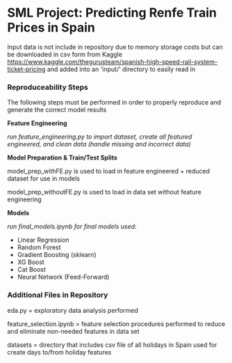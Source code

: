  # SML Project: Predicting Renfe Train Prices in Spain

Input data is not include in repository due to memory storage costs but can be downloaded in csv form from Kaggle
https://www.kaggle.com/thegurusteam/spanish-high-speed-rail-system-ticket-pricing and added into an 'input/' directory to easily read in

### Reproduceability Steps
The following steps must be performed in order to properly reproduce and generate the correct model results

__Feature Engineering__

_run feature_engineering.py to import dataset, create all featured engineered, 
and clean data (handle missing and incorrect data)_

__Model Preparation & Train/Test Splits__

model_prep_withFE.py is used to load in feature engineered + reduced dataset for use in models 

model_prep_withoutFE.py is used to load in data set without feature engineering

__Models__

_run final_models.ipynb for final models used:_
* Linear Regression
* Random Forest
* Gradient Boosting (sklearn)
* XG Boost
* Cat Boost
* Neural Network (Feed-Forward)

### Additional Files in Repository

eda.py = exploratory data analysis performed

feature_selection.ipynb = feature selection procedures performed to reduce and eliminate non-needed features in data set

datasets = directory that includes csv file of all holidays in Spain used for create days to/from holiday features
